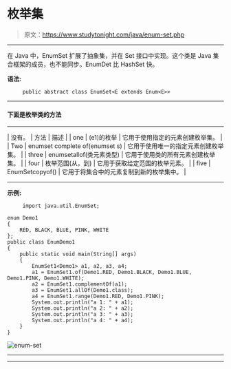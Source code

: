 # 枚举集

> 原文：<https://www.studytonight.com/java/enum-set.php>

* * *

在 Java 中，EnumSet 扩展了抽象集，并在 Set 接口中实现。这个类是 Java 集合框架的成员，也不能同步。EnumDet 比 HashSet 快。

**语法:**

```
	 public abstract class EnumSet<E extends Enum<E>> 

```

* * *

#### **下面是枚举类**的方法

* * *

| 没有。 | 方法 | 描述 |
| one | (e1)的枚举 | 它用于使用指定的元素创建枚举集。 |
| Two | enumset complete of(enumset s) | 它用于使用唯一的指定元素创建枚举集。 |
| three | enumsetallof(类元素类型) | 它用于使用类的所有元素创建枚举集。 |
| four | 枚举范围(从，到) | 它用于获取给定范围的枚举元素。 |
| five | EnumSetcopyof() | 它用于将集合中的元素复制到新的枚举集中。 |

* * *

**示例:**

```
	 import java.util.EnumSet; 

enum Demo1
{ 
    RED, BLACK, BLUE, PINK, WHITE
}; 
public class EnumDemo1
{ 
    public static void main(String[] args)  
    { 
        EnumSet1<Demo1> a1, a2, a3, a4; 
        a1 = EnumSet1.of(Demo1.RED, Demo1.BLACK, Demo1.BLUE, Demo1.PINK, Demo1.WHITE); 
        a2 = EnumSet1.complementOf(a1); 
        a3 = EnumSet1.allOf(Demo1.class); 
        a4 = EnumSet1.range(Demo1.RED, Demo1.PINK); 
		System.out.println("a 1: " + a1); 
		System.out.println("a 2: " + a2); 
		System.out.println("a 3: " + a3); 
		System.out.println("a 4: " + a4); 
    } 
} 

```

![enum-set](../Images/187fe034c4305680bd0c343d42dc00b6.png)

* * *

* * *